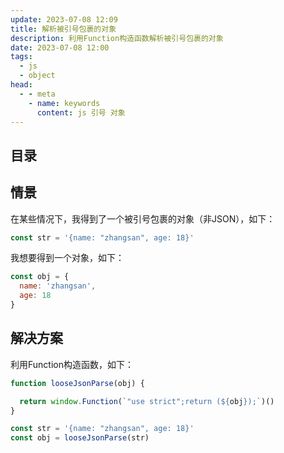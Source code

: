 ```yaml
---
update: 2023-07-08 12:09
title: 解析被引号包裹的对象
description: 利用Function构造函数解析被引号包裹的对象
date: 2023-07-08 12:00
tags:
  - js
  - object
head:
  - - meta
    - name: keywords
      content: js 引号 对象
---
```


## 目录

## 情景

在某些情况下，我得到了一个被引号包裹的对象（非JSON），如下：

```js
const str = '{name: "zhangsan", age: 18}'
```

我想要得到一个对象，如下：

```js
const obj = {
  name: 'zhangsan',
  age: 18
}
```

## 解决方案

> 

利用Function构造函数，如下：

```js
function looseJsonParse(obj) {

  return window.Function(`"use strict";return (${obj});`)()
}

const str = '{name: "zhangsan", age: 18}'
const obj = looseJsonParse(str)
```

